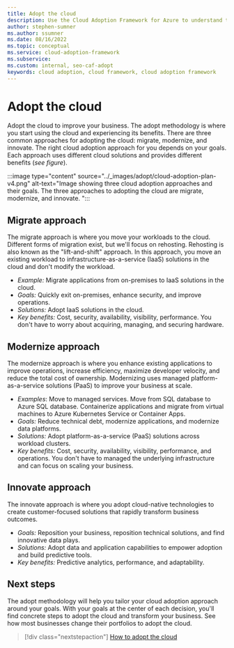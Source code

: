 ```yaml
---
title: Adopt the cloud
description: Use the Cloud Adoption Framework for Azure to understand the adoption horizons necessary to identify and prioritize, based on your adoption goals.
author: stephen-sumner
ms.author: ssumner
ms.date: 08/16/2022
ms.topic: conceptual
ms.service: cloud-adoption-framework
ms.subservice:
ms.custom: internal, seo-caf-adopt
keywords: cloud adoption, cloud framework, cloud adoption framework
---
```


# Adopt the cloud

Adopt the cloud to improve your business. The adopt methodology is where you start using the cloud and experiencing its benefits. There are three common approaches for adopting the cloud: migrate, modernize, and innovate. The right cloud adoption approach for you depends on your goals. Each approach uses different cloud solutions and provides different benefits (*see figure*).

:::image type="content" source="../_images/adopt/cloud-adoption-plan-v4.png" alt-text="Image showing three cloud adoption approaches and their goals. The three approaches to adopting the cloud are migrate, modernize, and innovate. ":::

## Migrate approach

The migrate approach is where you move your workloads to the cloud. Different forms of migration exist, but we'll focus on rehosting. Rehosting is also known as the "lift-and-shift" approach. In this approach, you move an existing workload to infrastructure-as-a-service (IaaS) solutions in the cloud and don't modify the workload.

- *Example:* Migrate applications from on-premises to IaaS solutions in the cloud.
- *Goals:* Quickly exit on-premises, enhance security, and improve operations.
- *Solutions:* Adopt IaaS solutions in the cloud.
- *Key benefits:* Cost, security, availability, visibility, performance. You don't have to worry about acquiring, managing, and securing hardware.

## Modernize approach

The modernize approach is where you enhance existing applications to improve operations, increase efficiency, maximize developer velocity, and reduce the total cost of ownership. Modernizing uses managed platform-as-a-service solutions (PaaS) to improve your business at scale.

- *Examples*: Move to managed services. Move from SQL database to Azure SQL database. Containerize applications and migrate from virtual machines to Azure Kubernetes Service or Container Apps.
- *Goals:* Reduce technical debt, modernize applications, and modernize data platforms.
- *Solutions:* Adopt platform-as-a-service (PaaS) solutions across workload clusters.
- *Key benefits:* Cost, security, availability, visibility, performance, and operations. You don't have to managed the underlying infrastructure and can focus on scaling your business.

## Innovate approach

The innovate approach is where you adopt cloud-native technologies to create customer-focused solutions that rapidly transform business outcomes.

- *Goals:* Reposition your business, reposition technical solutions, and find innovative data plays.
- *Solutions:* Adopt data and application capabilities to empower adoption and build predictive tools.
- *Key benefits:* Predictive analytics, performance, and adaptability.

## Next steps

The adopt methodology will help you tailor your cloud adoption approach around your goals. With your goals at the center of each decision, you'll find concrete steps to adopt the cloud and transform your business. See how most businesses change their portfolios to adopt the cloud.

> [!div class="nextstepaction"]
> [How to adopt the cloud](../adopt/how-to-adopt-the-cloud.md)
